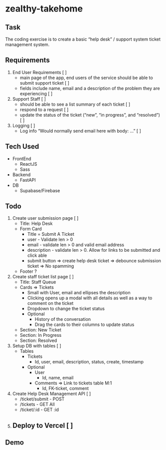 # zealthy-takehome

## Task
The coding exercise is to create a basic “help desk” / support system ticket management
system.

## Requirements
1. End User Requirements [ ]
    - main page of the app, end users of the service should be able to submit support ticket [ ]
    - fields include name, email and a description of the problem they are experiencing [ ]
2. Support Staff [ ]
    - should be able to see a list summary of each ticket [ ]
    - respond to a request [ ]
    - update the status of the ticket (“new”, “in progress”, and “resolved”) [ ]
3. Logging [ ]
    - Log info “Would normally send email here with body: ...” [ ]

## Tech Used
- FrontEnd
    - ReactJS
    - Sass
- Backend
    - FastAPI
- DB
    - Supabase/Firebase

## Todo
1. Create user submission page [ ]
    - Title: Help Desk
    - Form Card
        - Title = Submit A Ticket
        - user - Validate len > 0
        - email - validate len > 0 and valid email address
        - description - validate len > 0.  Allow for links to be submitted and click able
        - submit button => create help desk ticket => debounce submission ticket => No spamming
    - Footer ? 
2. Create staff ticket list page [ ]
    - Title: Staff Queue
    - Cards => Tickets
        - Small with User, email and ellipses the description
        - Clicking opens up a modal with all details as well as a way to comment on the ticket
        - Dropdown to change the ticket status
        - Optional
            - History of the conversation
            - Drag the cards to their columns to update status
    - Section: New Ticket
    - Section: In Progress
    - Section: Resolved
3. Setup DB with tables [ ]
    - Tables
        - Tickets
            - Id, user, email, description, status, create, timestamp
        - Optional
            - User
                - Id, name, email
            - Comments => Link to tickets table M:1
                - Id, FK-ticket, comment
4. Create Help Desk Management API [ ]
    - /ticket/submit - POST
    - /tickets - GET All
    - /ticket/:id - GET :id
5. Deploy to Vercel [ ]
    -

## Demo
